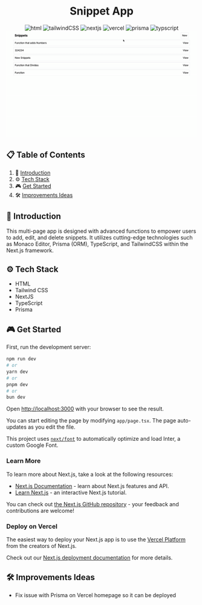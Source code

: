 <div align="center">
<h1>Snippet App</h1>

<img src="https://img.shields.io/badge/html5-%23E34F26.svg?style=for-the-badge&logo=html5&logoColor=white" alt="html">
<img src="https://img.shields.io/badge/tailwindcss-%2338B2AC.svg?style=for-the-badge&logo=tailwind-css&logoColor=white" alt="tailwindCSS">
<img src ="https://img.shields.io/badge/Next-black?style=for-the-badge&logo=next.js&logoColor=white" alt="nextjs">
<img src ="https://img.shields.io/badge/vercel-%23000000.svg?style=for-the-badge&logo=vercel&logoColor=white" alt="vercel">
<img src ="https://img.shields.io/badge/Prisma-3982CE?style=for-the-badge&logo=Prisma&logoColor=white" alt="prisma">
<img src ="https://img.shields.io/badge/typescript-%23007ACC.svg?style=for-the-badge&logo=typescript&logoColor=white" alt="typscript">

<img src="./public/walkthrough.gif">
</div>

## 📋 <a name="table">Table of Contents</a>

1. 🤖 [Introduction](#introduction)
2. ⚙️ [Tech Stack](#tech-stack)
3. 🎮 [Get Started](#get-started)
4. 🛠️ [Improvements Ideas](#improvements)

## <a name="introduction">🤖 Introduction</a>

This multi-page app is designed with advanced functions to empower users to add, edit, and delete snippets. It utilizes cutting-edge technologies such as Monaco Editor, Prisma (ORM), TypeScript, and TailwindCSS within the Next.js framework.

## <a name="tech-stack">⚙️ Tech Stack</a>

- HTML
- Tailwind CSS
- NextJS
- TypeScript
- Prisma

## <a name="get-started">🎮 Get Started</a>

First, run the development server:

```bash
npm run dev
# or
yarn dev
# or
pnpm dev
# or
bun dev
```

Open [http://localhost:3000](http://localhost:3000) with your browser to see the result.

You can start editing the page by modifying `app/page.tsx`. The page auto-updates as you edit the file.

This project uses [`next/font`](https://nextjs.org/docs/basic-features/font-optimization) to automatically optimize and load Inter, a custom Google Font.

### Learn More

To learn more about Next.js, take a look at the following resources:

- [Next.js Documentation](https://nextjs.org/docs) - learn about Next.js features and API.
- [Learn Next.js](https://nextjs.org/learn) - an interactive Next.js tutorial.

You can check out [the Next.js GitHub repository](https://github.com/vercel/next.js/) - your feedback and contributions are welcome!

### Deploy on Vercel

The easiest way to deploy your Next.js app is to use the [Vercel Platform](https://vercel.com/new?utm_medium=default-template&filter=next.js&utm_source=create-next-app&utm_campaign=create-next-app-readme) from the creators of Next.js.

Check out our [Next.js deployment documentation](https://nextjs.org/docs/deployment) for more details.

## <a name="improvements">🛠️ Improvements Ideas</a>

- Fix issue with Prisma on Vercel homepage so it can be deployed
